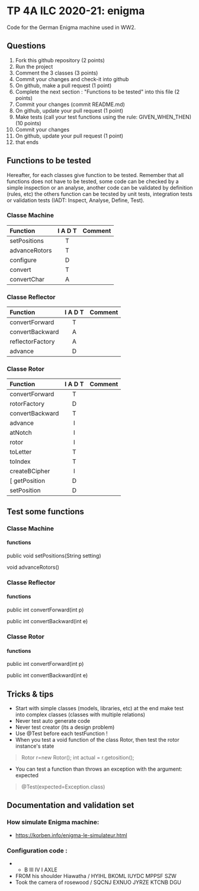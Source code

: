 # TP 4A ILC 2020-21: enigma
Code for the German Enigma machine used in WW2.

## Questions
1. Fork this github repository  (2 points)
2. Run the project
3. Comment the 3 classes (3 points)
4. Commit your changes and check-it into github
5. On github, make a pull request (1 point)
6. Complete the next section : "Functions to be tested" into this file (2 points)
7. Commit your changes (commit README.md)
8. On github, update your pull request (1 point)
9. Make tests (call your test functions using the rule: GIVEN_WHEN_THEN) (10 points)
10. Commit your changes
11. On github, update your pull request (1 point)
12. that ends

## Functions to be tested
Hereafter, for each classes give function to be tested. Remember that all functions does not have to be tested, some code can be checked by a simple inspection or an analyse, another code can be validated by definition (rules, etc) the others function can be tecsted by unit tests, integration tests or validation tests (IADT: Inspect, Analyse, Define, Test). 

### Classe Machine

| Function      |     I A D T     |        Comment  |
| :------------ | :-------------: | :-------------: |
| setPositions  |        T        |                 |
| advanceRotors |        T        |                 |
| configure	|  	 D	  |  		    |
| convert	|  	 T	  |  		    |
| convertChar	|  	 A	  |  		    |


### Classe Reflector

| Function      |     I A D T     |        Comment |
| :------------ | :-------------: | :------------- |
| convertForward  |    T          |                |
| convertBackward |    A          |                |
| reflectorFactory|    A          |                |
| advance         |    D          |                |

### Classe Rotor

| Function      |     I A D T     |        Comment |
| :------------ | :-------------: | :------------- |
| convertForward  |   T 	  |  		   |
| rotorFactory  |     D		  |   		   |
| convertBackward |   T 	  |  	           |
| advance	 |    I		  |  		|
| atNotch	|     I		  |  		|
| rotor		|     I 	  |  		|
| toLetter	|     T		  | 		|
| toIndex	|     T		  |  		|
| createBCipher |     I		  |  		|
[ getPosition	|     D		  |
| setPosition   |     D		  |

## Test some functions

### Classe Machine
#### functions

public void setPositions(String setting)

void advanceRotors()

### Classe Reflector
#### functions

public int convertForward(int p)

public int convertBackward(int e)

### Classe Rotor
#### functions

public int convertForward(int p)

public int convertBackward(int e)

## Tricks & tips

- Start with simple classes (models, libraries, etc) at the end make test into complex classes (classes with multiple relations)
- Never test auto generate code
- Never test creator (its a design problem)
- Use @Test before each testFunction !
- When you test a void function of the class Rotor, then test the rotor instance's state
> Rotor r=new Rotor();
> int actual = r.getosition();
- You can test a function than throws an exception with the argument: expected
> @Test(expected=Exception.class)

## Documentation and validation set
### How simulate Enigma machine:
- https://korben.info/enigma-le-simulateur.html
### Configuration code :
- * B III IV I AXLE
- FROM his shoulder Hiawatha / HYIHL BKOML IUYDC MPPSF SZW
- Took the camera of rosewood / SQCNJ EXNUO JYRZE KTCNB DGU



 
